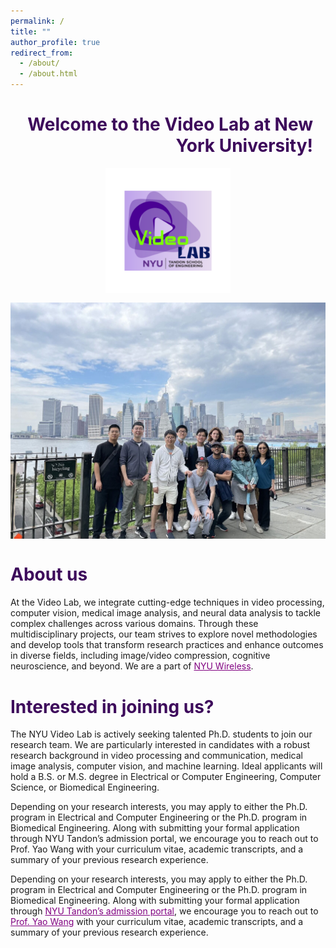 ```yaml
---
permalink: /
title: ""
author_profile: true
redirect_from: 
  - /about/
  - /about.html
---
```


<style>
  .page-title {
    color: #3D0A5B; /* Dark purple color */
  }
  .image-container {
    display: flex;
    flex-direction: column;
    align-items: center; /* Centers images horizontally */
    gap: 10px; /* Adjust the gap between images */
  }
  .image-container img {
    max-width: 100%; /* Ensures images are responsive */
  }
</style>

<h1 class="page-title" style="text-align: right; margin-right: 20px;">Welcome to the Video Lab at New York University!</h1>



<div class="image-container">
  <img src="/images/Logo.png" alt="Video Lab" width="200" style="margin-bottom: 5px;">
  <img src="/images/1.jpeg" alt="Video Lab" width="800">
</div>

<div style="margin-top: 40px;">
  <h1 class="page-title">About us</h1>
</div>


At the Video Lab, we integrate cutting-edge techniques in video processing, computer vision, medical image analysis, and neural data analysis to tackle complex challenges across various domains. Through these multidisciplinary projects, our team strives to explore novel methodologies and develop tools that transform research practices and enhance outcomes in diverse fields, including image/video compression, cognitive neuroscience, and beyond. We are a part of <a href="https://wireless.engineering.nyu.edu" style="color: purple;">NYU Wireless</a>.


<div style="margin-top: 40px;">
  <h1 class="page-title">Interested in joining us?</h1>
</div>


The NYU Video Lab is actively seeking talented Ph.D. students to join our research team. We are particularly interested in candidates with a robust research background in video processing and communication, medical image analysis, computer vision, and machine learning. Ideal applicants will hold a B.S. or M.S. degree in Electrical or Computer Engineering, Computer Science, or Biomedical Engineering.

Depending on your research interests, you may apply to either the Ph.D. program in Electrical and Computer Engineering or the Ph.D. program in Biomedical Engineering. Along with submitting your formal application through NYU Tandon’s admission portal, we encourage you to reach out to Prof. Yao Wang with your curriculum vitae, academic transcripts, and a summary of your previous research experience.

Depending on your research interests, you may apply to either the Ph.D. program in Electrical and Computer Engineering or the Ph.D. program in Biomedical Engineering. Along with submitting your formal application through <a href="https://engineering.nyu.edu/admissions/graduate" style="color: purple;">NYU Tandon’s admission portal</a>, we encourage you to reach out to <a href="https://engineering.nyu.edu/faculty/yao-wang" style="color: purple;">Prof. Yao Wang</a> with your curriculum vitae, academic transcripts, and a summary of your previous research experience.


